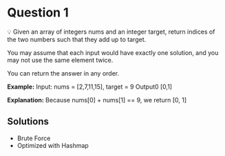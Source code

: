 # Question 1

<aside>
💡 Given an array of integers nums and an integer target, return indices of the two numbers such that they add up to target.

You may assume that each input would have exactly one solution, and you may not use the same element twice.

You can return the answer in any order.

**Example:**
Input: nums = [2,7,11,15], target = 9
Output0 [0,1]

**Explanation:** Because nums[0] + nums[1] == 9, we return [0, 1]

</aside>

## Solutions

-   Brute Force
-   Optimized with Hashmap
